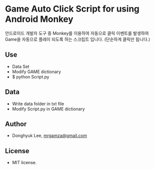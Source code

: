 # Game Auto Click Script for using Android Monkey
안드로이드 개발자 도구 중 Monkey를 이용하여 자동으로 클릭 이벤트를 발생하여 Game을 자동으로 플레이 되도록 하는 스크립트 입니다. (단순하게 클릭만 됩니다.)

## Use
- Data Set
- Modify GAME dictionary
- $ python Script.py

## Data
- Write data folder in txt file
- Modify Script.py in GAME dictionary

## Author
- Donghyuk Lee, mrgamza@gmail.com

## License
- MIT license.